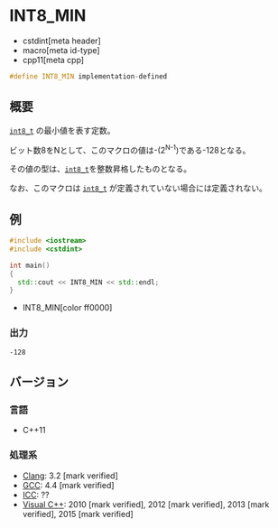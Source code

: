 # INT8_MIN
* cstdint[meta header]
* macro[meta id-type]
* cpp11[meta cpp]

```cpp
#define INT8_MIN implementation-defined
```

## 概要
[`int8_t`](int8_t.md) の最小値を表す定数。

ビット数8をNとして、このマクロの値は-(2<sup>N-1</sup>)である-128となる。

その値の型は、[`int8_t`](int8_t.md)を整数昇格したものとなる。

なお、このマクロは [`int8_t`](int8_t.md) が定義されていない場合には定義されない。

## 例
```cpp example
#include <iostream>
#include <cstdint>

int main()
{
  std::cout << INT8_MIN << std::endl;
}
```
* INT8_MIN[color ff0000]

### 出力
```
-128
```


## バージョン
### 言語
- C++11

### 処理系
- [Clang](/implementation.md#clang): 3.2 [mark verified]
- [GCC](/implementation.md#gcc): 4.4 [mark verified]
- [ICC](/implementation.md#icc): ??
- [Visual C++](/implementation.md#visual_cpp): 2010 [mark verified], 2012 [mark verified], 2013 [mark verified], 2015 [mark verified]
